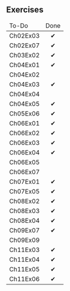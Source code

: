 <h2>Exercises</h2>
<table>
	<thead>
		<tr>
			<td>
				<span>To-Do</span>
			</td>
			<td>
				<span>Done</span>
			</td>
		</tr>
	</thead>
	<tbody>
		<tr>
			<td>
				<span>Ch02Ex03</span>
			</td>
			<td>
				<center><span>&#10004;</span></center>
			</td>
		</tr>
		<tr>
			<td>
				<span>Ch02Ex07</span>
			</td>
			<td>
				<center><span>&#10004;</span></center>
			</td>
		</tr>
		<tr>
			<td>
				<span>Ch03Ex02</span>
			</td>
			<td>
				<center><span>&#10004;</span></center>
			</td>
		</tr>
                <tr>
                        <td>
                                <span>Ch04Ex01</span>
                        </td>
                        <td>
                                <center><span>&#10004;</span></center>
                        </td>
                </tr>
		<tr>
			<td>
				<span>Ch04Ex02</span>
			</td>
			<td>
				<!--<center><span>&#10004;</span></center>-->
			</td>
		</tr>
		<tr>
			<td>
				<span>Ch04Ex03</span>
			</td>
			<td>
				<center><span>&#10004;</span></center>
			</td>
		</tr>		
                <tr>
                        <td>
                                <span>Ch04Ex04</span>
                        </td>
                        <td>
                                <!--<center><span>&#10004;</span></center>-->
                        </td>
                </tr>
                <tr>
                        <td>
                                <span>Ch04Ex05</span>
                        </td>
                        <td>
                                <center><span>&#10004;</span></center>
                        </td>
                </tr>
		<tr>
			<td>
				<span>Ch05Ex06</span>
			</td>
			<td>
				<center><span>&#10004;</span></center>
			</td>
		</tr>	
		<tr>
			<td>
				<span>Ch06Ex01</span>
			</td>
			<td>
				<center><span>&#10004;</span></center>
			</td>
		</tr>	
		<tr>
			<td>
				<span>Ch06Ex02</span>
			</td>
			<td>
				<center><span>&#10004;</span></center>
			</td>
		</tr>	
		<tr>
			<td>
				<span>Ch06Ex03</span>
			</td>
			<td>
				<center><span>&#10004;</span></center>
			</td>
		</tr>	
		<tr>
			<td>
				<span>Ch06Ex04</span>
			</td>
			<td>
				<center><span>&#10004;</span></center>
			</td>
		</tr>	
		<tr>
			<td>
				<span>Ch06Ex05</span>
			</td>
			<td>
				<!--<center><span>&#10004;</span></center>-->
			</td>
		</tr>
		<tr>
			<td>
				<span>Ch06Ex07</span>
			</td>
			<td>
				<!--<center><span>&#10004;</span></center>-->
			</td>
		</tr>
		<tr>
			<td>
				<span>Ch07Ex01</span>
			</td>
			<td>
				<center><span>&#10004;</span></center>
			</td>
		</tr>
		<tr>
			<td>
				<span>Ch07Ex05</span>
			</td>
			<td>
				<center><span>&#10004;</span></center>
			</td>
		</tr>	
		<tr>
			<td>
				<span>Ch08Ex02</span>
			</td>
			<td>
				<center><span>&#10004;</span></center>
			</td>
		</tr>		
		<tr>
			<td>
				<span>Ch08Ex03</span>
			</td>
			<td>
				<center><span>&#10004;</span></center>
			</td>
		</tr>		
		<tr>
			<td>
				<span>Ch08Ex04</span>
			</td>
			<td>
				<center><span>&#10004;</span></center>
			</td>
		</tr>	
		<tr>
			<td>
				<span>Ch09Ex07</span>
			</td>
			<td>
				<center><span>&#10004;</span></center>
			</td>
		</tr>	
		<tr>
			<td>
				<span>Ch09Ex09</span>
			</td>
			<td>
				<!--<center><span>&#10004;</span></center>-->
			</td>
		</tr>	
		<tr>
			<td>
				<span>Ch11Ex03</span>
			</td>
			<td>
				<center><span>&#10004;</span></center>
			</td>
		</tr>	
		<tr>
			<td>
				<span>Ch11Ex04</span>
			</td>
			<td>
				<center><span>&#10004;</span></center>
			</td>
		</tr>	
		<tr>
			<td>
				<span>Ch11Ex05</span>
			</td>
			<td>
				<center><span>&#10004;</span></center>
			</td>
		</tr>	
		<tr>
			<td>
				<span>Ch11Ex06</span>
			</td>
			<td>
				<center><span>&#10004;</span></center>
			</td>
		</tr>			
	</tbody>
</table>
